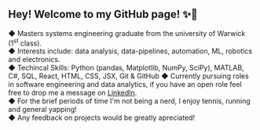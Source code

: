 ## Hey! Welcome to my GitHub page! ✨🎄

◆ Masters systems engineering graduate from the university of Warwick (1<sup>st</sup> class). <br>
◆ Interests include: data analysis, data-pipelines, automation, ML, robotics and electronics.<br>
◆ Techincal Skills: Python (pandas, Matplotlib, NumPy, SciPy), MATLAB, C#, SQL, React, HTML, CSS, JSX, Git & GitHub
◆ Currently pursuing roles in software engineering and data analytics, if you have an open role feel free to drop me a message on [LinkedIn](https://www.linkedin.com/in/joshua-houghton-b1b9061a6/).<br>
◆ For the brief periods of time I'm not being a nerd, I enjoy tennis, running and general yapping!<br>
◆ Any feedback on projects would be greatly apreciated!


<!--
**Joshua-S-H/Joshua-S-H** is a ✨ _special_ ✨ repository because its `README.md` (this file) appears on your GitHub profile.

Here are some ideas to get you started:




- 🔭 I’m currently working on ...
- 🌱 I’m currently learning ...
- 👯 I’m looking to collaborate on ...
- 🤔 I’m looking for help with ...
- 💬 Ask me about ...
- 📫 How to reach me: ...
- 😄 Pronouns: ...
- ⚡ Fun fact: ...
-->
